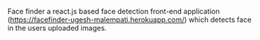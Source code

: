
Face finder a react.js based face detection front-end application (https://facefinder-ugesh-malempati.herokuapp.com/) which detects face in the users uploaded images. 
